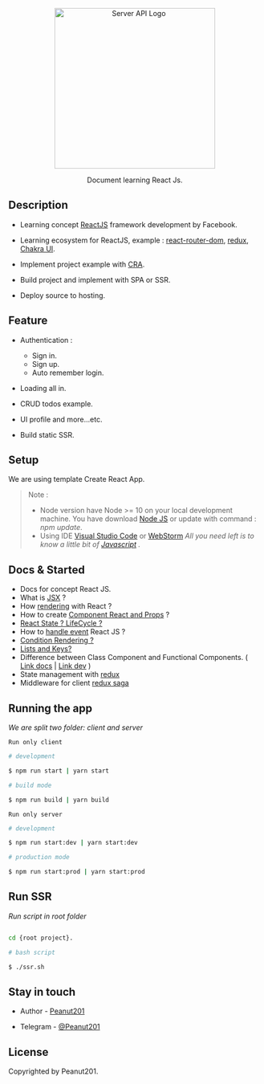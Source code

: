 
<p  align="center">

<a>

<img  src="https://cdn.freebiesupply.com/logos/large/2x/react-1-logo-svg-vector.svg"  width="320"  alt="Server API Logo" />

</a>

</p>

<p  align="center">Document learning React Js.</p>


## Description

- Learning concept [ReactJS](https://reactjs.org/docs/getting-started.html) framework development by Facebook.

- Learning ecosystem for ReactJS, example : [react-router-dom](https://reactrouter.com/web/guides/quick-start), [redux](https://redux.js.org/), [Chakra UI](https://chakra-ui.com/).

- Implement project example with [CRA](https://create-react-app.dev/).

- Build project and implement with SPA or SSR.

- Deploy source to hosting.



## Feature

- Authentication :
	+ Sign in.
	+ Sign up.
	+ Auto remember login.
  
- Loading all in.

- CRUD todos example.

- UI profile and more...etc.

- Build static SSR.



## Setup



We are using template Create React App.



> Note :
> - Node version have Node >= 10 on your local development machine. You have download [Node JS](https://nodejs.org/en/) or update with command : *npm update*.
> - Using IDE [Visual Studio Code](https://code.visualstudio.com/) or [WebStorm](https://www.jetbrains.com/webstorm/)
> *All you need left is to know a little bit of [Javascript](https://www.w3schools.com/js/) .*



## Docs & Started

- Docs for concept React JS.
- What is [JSX](https://reactjs.org/docs/introducing-jsx.html) ?
- How [rendering](https://reactjs.org/docs/rendering-elements.html)  with React ?
- How to create [Component React and Props](https://reactjs.org/docs/components-and-props.html) ?
- [React State ? LifeCycle ?](https://reactjs.org/docs/state-and-lifecycle.html)
- How to [handle event](https://reactjs.org/docs/handling-events.html) React JS ?
- [Condition Rendering ?](https://reactjs.org/docs/conditional-rendering.html)
- [Lists and Keys?](https://reactjs.org/docs/lists-and-keys.html)
- Difference between Class Component and Functional Components. ( [Link docs](https://reactjs.org/docs/react-component.html#render) | [Link dev](https://dev.to/mehmehmehlol/class-components-vs-functional-components-in-react-4hd3) )
- State management with [redux](https://redux.js.org/)
- Middleware for client [redux saga](https://redux-saga.js.org/)

## Running the app
*We are split two folder: client and server*

`Run only client`

```bash
# development

$ npm run start | yarn start

# build mode

$ npm run build | yarn build


```

`Run only server`

```bash
# development

$ npm run start:dev | yarn start:dev

# production mode

$ npm run start:prod | yarn start:prod


```

## Run SSR

*Run script in root folder*

```bash

cd {root project}.

# bash script

$ ./ssr.sh

```

## Stay in touch

- Author - [Peanut201](https://www.facebook.com/truongdq2001/)

- Telegram - [@Peanut201](https://t.me/peanut201)

## License

Copyrighted by Peanut201.

